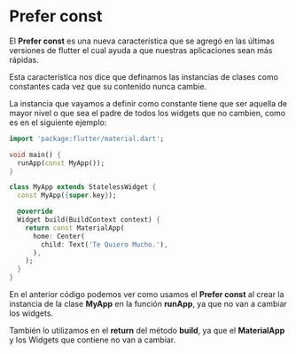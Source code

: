 # Prefer const

El **Prefer const** es una nueva característica que se agregó en las últimas versiones de flutter el cual ayuda a que nuestras aplicaciones sean más rápidas.

Esta característica nos dice que definamos las instancias de clases como constantes cada vez que su contenido nunca cambie.

La instancia que vayamos a definir como constante tiene que ser aquella de mayor nivel o que sea el padre de todos los widgets que no cambien, como es en el siguiente ejemplo:

```dart
import 'package:flutter/material.dart';

void main() {
  runApp(const MyApp());
}

class MyApp extends StatelessWidget {
  const MyApp({super.key});

  @override
  Widget build(BuildContext context) {
    return const MaterialApp(
      home: Center(
        child: Text('Te Quiero Mucho.'),
      ),
    );
  }
}
```

En el anterior código podemos ver como usamos el **Prefer const** al crear la instancia de la clase **MyApp** en la función **runApp**, ya que no van a cambiar los widgets.

También lo utilizamos en el **return** del método **build**, ya que el **MaterialApp** y los Widgets que contiene no van a cambiar.